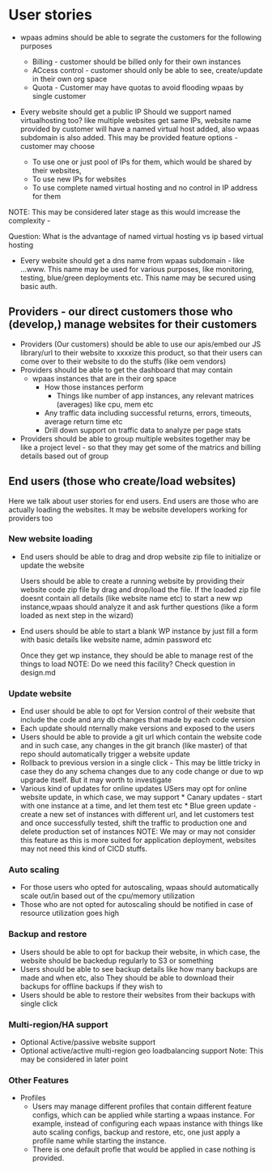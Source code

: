 # User stories
* wpaas admins should be able to segrate the customers for the following purposes
    * Billing - customer should be billed only for their own instances
    * ACcess control - customer should only be able to see, create/update in their own org space
    * Quota - Customer may have quotas to avoid flooding wpaas by single customer

* Every website should get a public IP
    Should we support named virtualhosting too? like multiple websites get same IPs, website name provided by
    customer will have a named virtual host added, also wpaas subdomain is also added. This may be provided
    feature options - customer may choose
    * To use one or just pool of IPs for them, which would be shared by their websites, 
    * To use new IPs for websites
    * To use complete named virtual hosting and no control in IP address for them

NOTE: This may be considered later stage as this would imcrease the complexity -

Question: What is the advantage of named virtual hosting vs ip based virtual hosting
    
* Every website should get a dns name from wpaas subdomain - like <route>.<website>.<customer org>.www.<wpaas domain>
    This name may be used for various purposes, like monitoring, testing, blue/green deployments etc.
    This name may be secured using basic auth.
## Providers - our direct customers those who (develop,) manage websites for their customers

* Providers (Our customers) should be able to use our apis/embed our JS library/url to their website to
    xxxxize this product, so that their users can come over to their website
    to do the stuffs (like oem vendors)
* Providers should be able to get the dashboard that may contain
    * wpaas instances that are in their org space
        * How those instances perform
            * Things like number of app instances, any relevant matrices (averages) like cpu, mem etc
        * Any traffic data including successful returns, errors, timeouts, average return time etc
        * Drill down support on traffic data  to analyze per page stats
* Providers should be able to group multiple websites together may be like a project level - so that they may 
get some of the matrics and billing details based out of group


## End users (those who create/load websites)
Here we talk about user stories for end users. End users are those who are actually loading the websites.
It may be website developers working for providers too

### New website loading  
* End users should be able to drag and drop website zip file to initialize or update the website

    Users should be able to create a running website by providing their website code zip file by drag
    and drop/load the file. If the loaded zip file doesnt contain all details (like website name etc) 
    to start a new wp instance,wpaas should analyze it and ask further questions (like a form loaded
    as next step in the wizard)
* End users should be able to start a blank WP instance by just fill a form  with basic details like
website name, admin password etc

    Once they get wp instance, they should be able to manage rest of the things to load 
    NOTE:  Do we need this facility? Check question in design.md

### Update website    
* End user should be able to opt for Version control of their website that include the code and any db changes
that made by each code version
* Each update should nternally make versions and exposed to the users
* Users should be able to provide a git url which contain the website code and in such case, any changes in the git
    branch (like master) of that repo should automatically trigger a website update 
* Rollback to previous version in a single click - This may be little tricky in case they do any schema changes due to any code change or
due to wp upgrade itself. But it may worth to investigate
* Various kind of updates for online updates
    USers may opt for online website update, in which case, we may support
        * Canary updates - start with one instance at a time, and let them test etc
        * Blue green update - create a new set of instances with different url, and let customers test and once 
         successfully tested, shift the traffic to production one and delete production set of instances
NOTE: We may or may not consider this feature as this is more suited for application deployment, websites may not need
this kind of CICD stuffs.   

### Auto scaling
* For those users who opted for autoscaling, wpaas should automatically scale out/in based out of the cpu/memory utilization
* Those who are not opted for autoscaling should be notified in case of resource utilization goes high
     
### Backup and restore
* Users should be able to opt for backup their website, in which case, the website should be backedup regularly
to S3 or something
* Users should be able to see backup details like how many backups are made and when etc, also They should be able
to download their backups for offline backups if they wish to
* Users should be able to restore their websites from their backups with single click

### Multi-region/HA support
* Optional Active/passive website support
* Optional active/active multi-region geo loadbalancing support 
Note: This may be considered in later point

### Other Features
* Profiles
    * Users may manage different profiles that contain different feature configs, which can be applied while
    starting a wpaas instance. For example, instead of configuring each wpaas instance with things like auto scaling
    configs, backup and restore, etc, one just apply a profile name while starting the instance.
    * There is one default profle that would be applied in case nothing is provided. 